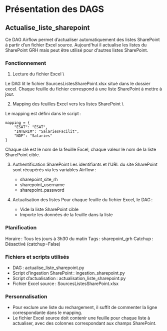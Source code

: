 # Présentation des DAGS

## Actualise_liste_sharepoint

Ce DAG Airflow permet d’actualiser automatiquement des listes SharePoint à partir d’un fichier Excel source. Aujourd'hui il actualise les listes du SharePoint GRH mais peut être utilisé pour d'autres listes SharePoint.

### Fonctionnement
1. Lecture du fichier Excel \

Le DAG lit le fichier SourcesListesSharePoint.xlsx situé dans le dossier excel.
Chaque feuille du fichier correspond à une liste SharePoint à mettre à jour.

2. Mapping des feuilles Excel vers les listes SharePoint \

Le mapping est défini dans le script :

```
mapping = {
    "ESAT": "ESAT",
    "INTERIM": "SalariesFacilit",
    "NDF": "Salaries"
}
```

Chaque clé est le nom de la feuille Excel, chaque valeur le nom de la liste SharePoint cible.

3. Authentification SharePoint
    Les identifiants et l’URL du site SharePoint sont récupérés via les variables Airflow :
    - sharepoint_site_rh
    - sharepoint_username
    - sharepoint_password

4. Actualisation des listes
    Pour chaque feuille du fichier Excel, le DAG :

    - Vide la liste SharePoint cible
    - Importe les données de la feuille dans la liste

### Planification
Horaire : Tous les jours à 3h30 du matin 
Tags : sharepoint_grh
Catchup : Désactivé (catchup=False)

### Fichiers et scripts utilisés
- DAG : actualise_liste_sharepoint.py
- Script d’ingestion SharePoint : ingestion_sharepoint.py
- Script d’actualisation : actualisation_liste_sharepoint.py
- Fichier Excel source : SourcesListesSharePoint.xlsx

### Personnalisation
- Pour exclure une liste du rechargement, il suffit de commenter la ligne correspondante dans le mapping.
- Le fichier Excel source doit contenir une feuille pour chaque liste à actualiser, avec des colonnes correspondant aux champs SharePoint.
